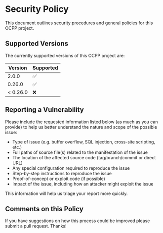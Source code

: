 # Security Policy

This document outlines security procedures and general policies for this OCPP project.

## Supported Versions

The currently supported versions of this OCPP project are:

| Version  | Supported          |
|----------| ------------------ |
| 2.0.0    | :white_check_mark: |
| 0.26.0   | :white_check_mark: |
| < 0.26.0 | :x:                |

## Reporting a Vulnerability

Please include the requested information listed below (as much as you can provide) to help
us better understand the nature and scope of the possible issue:

- Type of issue (e.g. buffer overflow, SQL injection, cross-site scripting, etc.)
- Full paths of source file(s) related to the manifestation of the issue
- The location of the affected source code (tag/branch/commit or direct URL)
- Any special configuration required to reproduce the issue
- Step-by-step instructions to reproduce the issue
- Proof-of-concept or exploit code (if possible)
- Impact of the issue, including how an attacker might exploit the issue

This information will help us triage your report more quickly.

## Comments on this Policy

If you have suggestions on how this process could be improved please submit a
pull request. Thanks!
